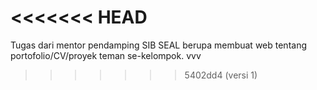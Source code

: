 <<<<<<< HEAD
=======
Tugas dari mentor pendamping SIB SEAL berupa membuat web tentang portofolio/CV/proyek teman
se-kelompok. vvv
>>>>>>> 5402dd4 (versi 1)
